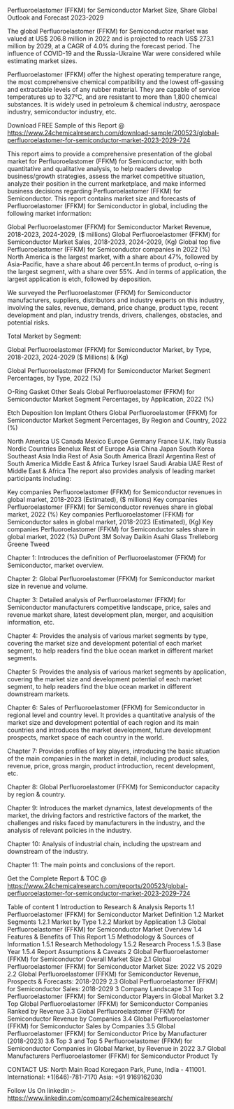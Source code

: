 Perfluoroelastomer (FFKM) for Semiconductor Market Size, Share Global Outlook and Forecast 2023-2029

The global Perfluoroelastomer (FFKM) for Semiconductor market was valued at US$ 206.8 million in 2022 and is projected to reach US$ 273.1 million by 2029, at a CAGR of 4.0% during the forecast period. The influence of COVID-19 and the Russia-Ukraine War were considered while estimating market sizes.

Perfluoroelastomer (FFKM) offer the highest operating temperature range, the most comprehensive chemical compatibility and the lowest off-gassing and extractable levels of any rubber material. They are capable of service temperatures up to 327°C, and are resistant to more than 1,800 chemical substances. It is widely used in petroleum & chemical industry, aerospace industry, semiconductor industry, etc.

Download FREE Sample of this Report @ https://www.24chemicalresearch.com/download-sample/200523/global-perfluoroelastomer-for-semiconductor-market-2023-2029-724

This report aims to provide a comprehensive presentation of the global market for Perfluoroelastomer (FFKM) for Semiconductor, with both quantitative and qualitative analysis, to help readers develop business/growth strategies, assess the market competitive situation, analyze their position in the current marketplace, and make informed business decisions regarding Perfluoroelastomer (FFKM) for Semiconductor. This report contains market size and forecasts of Perfluoroelastomer (FFKM) for Semiconductor in global, including the following market information:

Global Perfluoroelastomer (FFKM) for Semiconductor Market Revenue, 2018-2023, 2024-2029, ($ millions)
Global Perfluoroelastomer (FFKM) for Semiconductor Market Sales, 2018-2023, 2024-2029, (Kg)
Global top five Perfluoroelastomer (FFKM) for Semiconductor companies in 2022 (%)
North America is the largest market, with a share about 47%, followed by Asia-Pacific, have a share about 46 percent.In terms of product, o-ring is the largest segment, with a share over 55%. And in terms of application, the largest application is etch, followed by deposition.

We surveyed the Perfluoroelastomer (FFKM) for Semiconductor manufacturers, suppliers, distributors and industry experts on this industry, involving the sales, revenue, demand, price change, product type, recent development and plan, industry trends, drivers, challenges, obstacles, and potential risks.

Total Market by Segment:

Global Perfluoroelastomer (FFKM) for Semiconductor Market, by Type, 2018-2023, 2024-2029 ($ Millions) & (Kg)

Global Perfluoroelastomer (FFKM) for Semiconductor Market Segment Percentages, by Type, 2022 (%)

O-Ring
Gasket
Other Seals
Global Perfluoroelastomer (FFKM) for Semiconductor Market Segment Percentages, by Application, 2022 (%)

Etch
Deposition
Ion Implant
Others
Global Perfluoroelastomer (FFKM) for Semiconductor Market Segment Percentages, By Region and Country, 2022 (%)

North America
US
Canada
Mexico
Europe
Germany
France
U.K.
Italy
Russia
Nordic Countries
Benelux
Rest of Europe
Asia
China
Japan
South Korea
Southeast Asia
India
Rest of Asia
South America
Brazil
Argentina
Rest of South America
Middle East & Africa
Turkey
Israel
Saudi Arabia
UAE
Rest of Middle East & Africa
The report also provides analysis of leading market participants including:

Key companies Perfluoroelastomer (FFKM) for Semiconductor revenues in global market, 2018-2023 (Estimated), ($ millions)
Key companies Perfluoroelastomer (FFKM) for Semiconductor revenues share in global market, 2022 (%)
Key companies Perfluoroelastomer (FFKM) for Semiconductor sales in global market, 2018-2023 (Estimated), (Kg)
Key companies Perfluoroelastomer (FFKM) for Semiconductor sales share in global market, 2022 (%)
DuPont
3M
Solvay
Daikin
Asahi Glass
Trelleborg
Greene Tweed

Chapter 1: Introduces the definition of Perfluoroelastomer (FFKM) for Semiconductor, market overview.

Chapter 2: Global Perfluoroelastomer (FFKM) for Semiconductor market size in revenue and volume.

Chapter 3: Detailed analysis of Perfluoroelastomer (FFKM) for Semiconductor manufacturers competitive landscape, price, sales and revenue market share, latest development plan, merger, and acquisition information, etc.

Chapter 4: Provides the analysis of various market segments by type, covering the market size and development potential of each market segment, to help readers find the blue ocean market in different market segments.

Chapter 5: Provides the analysis of various market segments by application, covering the market size and development potential of each market segment, to help readers find the blue ocean market in different downstream markets.

Chapter 6: Sales of Perfluoroelastomer (FFKM) for Semiconductor in regional level and country level. It provides a quantitative analysis of the market size and development potential of each region and its main countries and introduces the market development, future development prospects, market space of each country in the world.

Chapter 7: Provides profiles of key players, introducing the basic situation of the main companies in the market in detail, including product sales, revenue, price, gross margin, product introduction, recent development, etc.

Chapter 8: Global Perfluoroelastomer (FFKM) for Semiconductor capacity by region & country.

Chapter 9: Introduces the market dynamics, latest developments of the market, the driving factors and restrictive factors of the market, the challenges and risks faced by manufacturers in the industry, and the analysis of relevant policies in the industry.

Chapter 10: Analysis of industrial chain, including the upstream and downstream of the industry.

Chapter 11: The main points and conclusions of the report.

Get the Complete Report & TOC @ https://www.24chemicalresearch.com/reports/200523/global-perfluoroelastomer-for-semiconductor-market-2023-2029-724

Table of content
1 Introduction to Research & Analysis Reports
1.1 Perfluoroelastomer (FFKM) for Semiconductor Market Definition
1.2 Market Segments
1.2.1 Market by Type
1.2.2 Market by Application
1.3 Global Perfluoroelastomer (FFKM) for Semiconductor Market Overview
1.4 Features & Benefits of This Report
1.5 Methodology & Sources of Information
1.5.1 Research Methodology
1.5.2 Research Process
1.5.3 Base Year
1.5.4 Report Assumptions & Caveats
2 Global Perfluoroelastomer (FFKM) for Semiconductor Overall Market Size
2.1 Global Perfluoroelastomer (FFKM) for Semiconductor Market Size: 2022 VS 2029
2.2 Global Perfluoroelastomer (FFKM) for Semiconductor Revenue, Prospects & Forecasts: 2018-2029
2.3 Global Perfluoroelastomer (FFKM) for Semiconductor Sales: 2018-2029
3 Company Landscape
3.1 Top Perfluoroelastomer (FFKM) for Semiconductor Players in Global Market
3.2 Top Global Perfluoroelastomer (FFKM) for Semiconductor Companies Ranked by Revenue
3.3 Global Perfluoroelastomer (FFKM) for Semiconductor Revenue by Companies
3.4 Global Perfluoroelastomer (FFKM) for Semiconductor Sales by Companies
3.5 Global Perfluoroelastomer (FFKM) for Semiconductor Price by Manufacturer (2018-2023)
3.6 Top 3 and Top 5 Perfluoroelastomer (FFKM) for Semiconductor Companies in Global Market, by Revenue in 2022
3.7 Global Manufacturers Perfluoroelastomer (FFKM) for Semiconductor Product Ty

CONTACT US:
North Main Road Koregaon Park, Pune, India - 411001.
International: +1(646)-781-7170
Asia: +91 9169162030

Follow Us On linkedin :- https://www.linkedin.com/company/24chemicalresearch/
